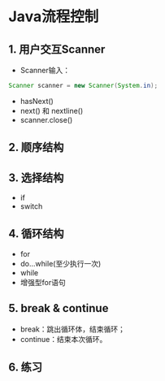 # Java流程控制

## 1.  用户交互Scanner

- Scanner输入：

```java
Scanner scanner = new Scanner(System.in);
```

- hasNext()
- next() 和 nextline()
- scanner.close()

## 2.  顺序结构

## 3.  选择结构

- if
- switch

## 4.  循环结构

- for
- do...while(至少执行一次)
- while
- 增强型for语句

## 5.  break & continue

- break：跳出循环体，结束循环；
- continue：结束本次循环。

## 6.  练习